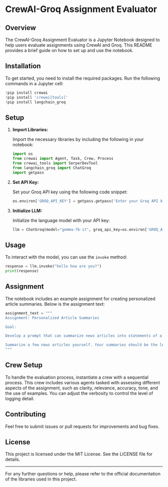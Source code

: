 # CrewAI-Groq Assignment Evaluator

## Overview

The CrewAI-Groq Assignment Evaluator is a Jupyter Notebook designed to help users evaluate assignments using CrewAI and Groq. This README provides a brief guide on how to set up and use the notebook.

## Installation

To get started, you need to install the required packages. Run the following commands in a Jupyter cell:

```python
!pip install crewai
!pip install 'crewai[tools]'
!pip install langchain_groq
```

## Setup

1. **Import Libraries:**

   Import the necessary libraries by including the following in your notebook:

   ```python
   import os
   from crewai import Agent, Task, Crew, Process
   from crewai_tools import SerperDevTool
   from langchain_groq import ChatGroq
   import getpass
   ```

2. **Set API Key:**

   Set your Groq API key using the following code snippet:

   ```python
   os.environ['GROQ_API_KEY'] = getpass.getpass('Enter your Groq API key: ')
   ```

3. **Initialize LLM:**

   Initialize the language model with your API key:

   ```python
   llm = ChatGroq(model="gemma-7b-it", groq_api_key=os.environ['GROQ_API_KEY'])
   ```

## Usage

To interact with the model, you can use the `invoke` method:

```python
response = llm.invoke("hello how are you?")
print(response)
```

## Assignment

The notebook includes an example assignment for creating personalized article summaries. Below is the assignment text:

```python
assignment_text = """
Assignment: Personalized Article Summaries

Goal:

Develop a prompt that can summarize news articles into statements of a specified length and focus on information specific to your interests.

Summarize a few news articles yourself. Your summaries should be the length, tone, and writing style that you prefer. Make sure to discuss the information that you personally find interesting from the articles. Then, use your example summaries to create a prompt that the AI can follow.
"""
```

## Crew Setup

To handle the evaluation process, instantiate a crew with a sequential process. This crew includes various agents tasked with assessing different aspects of the assignment, such as clarity, relevance, accuracy, tone, and the use of examples. You can adjust the verbosity to control the level of logging detail.

## Contributing

Feel free to submit issues or pull requests for improvements and bug fixes.

## License

This project is licensed under the MIT License. See the LICENSE file for details.

---

For any further questions or help, please refer to the official documentation of the libraries used in this project.
